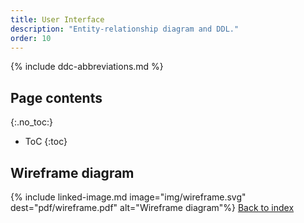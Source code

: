 ```yaml
---
title: User Interface
description: "Entity-relationship diagram and DDL."
order: 10
---
```


{% include ddc-abbreviations.md %}

## Page contents
{:.no_toc:}

- ToC
{:toc}

## Wireframe diagram

{% include linked-image.md image="img/wireframe.svg" dest="pdf/wireframe.pdf" alt="Wireframe diagram"%}
[Back to index](index.md)
